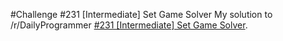 #Challenge #231 [Intermediate] Set Game Solver
My solution to /r/DailyProgrammer [#231 [Intermediate] Set Game Solver](https://www.reddit.com/r/dailyprogrammer/comments/3ke4l6/20150909_challenge_231_intermediate_set_game/).